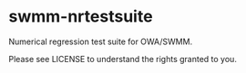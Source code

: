 # swmm-nrtestsuite

Numerical regression test suite for OWA/SWMM.

Please see LICENSE to understand the rights granted to you.
